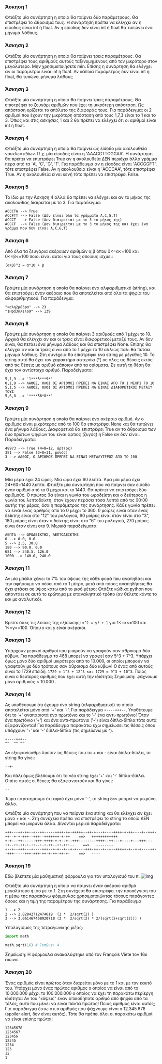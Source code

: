 
### Άσκηση 1
Φτιάξτε μία συνάρτηση η οποία θα παίρνει δύο παράμετρους. Θα επιστρέφει το άθροισμά τους. Η συνάρτηση πρέπει να ελέγχει αν η είσοδος είναι int ή float. Αν η είσοδος δεν είναι int ή float θα τυπώνει ένα μήνυμα λάθους.

### Άσκηση 2
Φτιάξτε μία συνάρτηση η οποία θα παίρνει τρεις παραμέτρους. Θα επιστρέφει τους αριθμούς αυτούς ταξινομημένους από τον μικρότερο στον μεγαλύτερο. Μην χρησιμοποιήσετε min. Επίσης η συνάρτηση θα ελέγχει αν οι παράμετροι είναι int ή float. Αν κάποια παράμετρος δεν είναι int ή float, θα τυπώνει μήνυμα λάθους

### Άσκηση 3
Φτιάξτε μία συνάρτηση η οποία θα παίρνει τρεις παραμέτρους. Θα επιστρέφει το ζευγάρι αριθμών που έχει τη μικρότερη απόσταση. Ως απόσταση ορίζεται το απόλυτο της διαφοράς τους. Για παράδειγμα: οι 2 αριθμοί που έχουν την μικρότερη απόσταση από τους 1,7,3 είναι το 1 και το 3. Όπως και στις ασκήσεις 1 και 2 θα πρέπει να ελέγχει ότι οι αριθμοί είναι int ή float.

### Άσκηση 4
Φτιάξτε μία συνάρτηση η οποία θα παίρνει ως είσοδο μία ακολουθεία νουκλεοτιδίων. Π.χ. μία είσοδος είναι η 'AAACGTTCGGAA'. Η συνάρτηση θα πρέπει να επιστρέφει True αν η ακολουθεία ΔΕΝ περιέχει άλλο γράμμα πέρα από τα 'A', 'C', 'G', 'T'. Για παράδειγμα αν η είσοδος είναι 'ACCGGFT', τότε επιστρέφει False. Αν η ακολουθεία είναι η 'ACCCAA', τότε επιστρέφει True. Αν η ακολουθεία είναι κενή τότε πρέπει να επιστρέφει False.

### Άσκηση 5
Το ίδιο με την Άσκηση 4 αλλά θα πρέπει να ελέγχει και αν το μήκος της ακολουθίας διαιρείται με το 3. Για παράδειγμα:
```
ACCCTA --> True
ACCFTT --> False (Δεν είναι όλα τα γράμματα A,C,G,T)
ACCCT  --> False (Δεν διαιρείται με το 3 το μήκος της)
ACCCF  --> False (Δεν διαιρείται με το 3 το μήκος της και έχει ένα γράμμα που δεν είναι A,C,G,T)
```

### Άσκηση 6
Από όλα τα ζευγάρια ακέραιων αριθμών α,β όπου 0<=α<=100 και 0<=β<=100 ποιοι είναι αυτοί για τους οποίους ισχύει:
```
(α+β)^2 = α*10 + β
```

### Άσκηση 7
Γράψτε μία συνάρτηση η οποία θα παίρνει ένα αλφαριθμητικό (string), και θα επιστρέφει έναν ακέραιο που θα αποτελείται από όλα τα ψηφία του αλφαριθμητικού. Για παράδειγμα:
```
"καλη2μέ3ρα" --> 23
"1Ηρά3κλειο9" --> 139
```

### Άσκηση 8
Γράψτε μία συνάρτηση η οποία θα παίρνει 3 αριθμούς από 1 μέχρι το 10. Αρχικά θα ελέγχει αν και οι τρεις είναι διαφορετικοί μεταξύ τους. Αν δεν είναι, θα πετάει ένα μήνυμα λάθους και θα επιστρέφει None. Επίσης θα ελέγχει αν και οι τρεις είναι από το 1 μέχρι το 10 αλλιώς πάλι θα πετάει μήνυμα λάθους. Στη συνέχεια θα επιστρέφει ένα string με μέγεθος 10. Το string αυτό θα έχει τον χαρακτήρα αστεράκι (\*) σε όλες τις θέσεις εκτός από τις θέσεις με αριθμό κάποιον από τα ορίσματα. Σε αυτή τη θέση θα έχει τον αντίστοιχο αριθμό. Παραδείγματα:
```
5,1,9 --> '1***5***9*'
0,1,9 --> ΛΑΘΟΣ, ΟΛΟΙ ΟΙ ΑΡΙΘΜΟΙ ΠΡΕΠΕΙ ΝΑ ΕΙΝΑΙ ΑΠΟ ΤΟ 1 ΜΕΧΡΙ ΤΟ 10
5,1,5 --> ΛΑΘΟΣ, ΟΛΟΙ ΟΙ ΑΡΙΘΜΟΙ ΠΡΕΠΕΙ ΝΑ ΕΙΝΑΙ ΔΙΑΦΟΡΕΤΙΚΟΙ ΜΕΤΑΞΥ ΤΟΥΣ
5,6,8 --> '****56*8**'
```

### Άσκηση 9
Γράψτε μία συνάρτηση η οποία θα παίρνει ένα ακέραιο αριθμό. Αν ο αριθμός είναι μικρότερος από το 100 θα επιστρέφει None και θα τυπώνει ένα μήνυμα λάθους. Διαφορετικά θα επιστρέφει True αν το άθροισμα των δύο πρώτων ψηφίων του είναι άρτιος (ζυγός) ή False αν δεν είναι. Παραδείγματα:
```
48973 --> True (4+8=12, άρτιος)
381 --> False (3+8=11, μονός)
3 --> ΛΑΘΟΣ, Ο ΑΡΙΘΜΟΣ ΠΡΕΠΕΙ ΝΑ ΕΙΝΑΙ ΜΕΓΑΛΥΤΕΡΟΣ ΑΠΟ ΤΟ 100
```

### Άσκηση 10
Μία μέρα έχει 24 ώρες. Μία ώρα έχει 60 λεπτά. Άρα μία μέρα έχει 24\*60=1440 λεπτά. Φτιάξτε μία συνάρτηση που να παίρνει σαν είσοδο έναν αριθμό από το 0 μέχρι και το 1440. Θα πρέπει να επιστρέφει δύο αριθμούς. Ο πρώτος θα είναι η γωνία του ωροδείκτη και ο δεύτερος η γωνία του λεπτοδείκτη, όταν έχουν περάσει τόσα λεπτά από τις 00:00 αυτής της μέρας, όσα η παράμετρος της συνάρτησης. Κάθε γωνία πρέπει να είναι ένας αριθμός από το 0 μέχρι το 360. 0 μοίρες είναι όταν ένας δείκτης είναι στο "12" του ρολογιού, 90 μοίρες είναι όταν είναι στο "3", 180 μοίρες είναι όταν ο δείκτης είναι στο "6" του ρολογιού, 270 μοίρες είναι όταν είναι στο 9. Μερικά παραδείγματα:
```
ΛΕΠΤΑ --> ΩΡΟΔΕΙΚΤΗΣ, ΛΕΠΤΟΔΕΙΚΤΗΣ
0 --> 0.0, 0.0
5 --> 2.5, 30.0
180 --> 90.0, 0.0
681 --> 340.5, 126.0
1000 --> 140.0, 240.0
```

### Άσκηση 11
Αν μία μπάλα χάνει το 7% του ύψους της κάθε φορά που αναπηδάει και την αφήσουμε να πέσει από το 1 μέτρο, μετά από πόσες αναπηδήσεις θα έχει φτάσει σε ύψος κάτω από το μισό μέτρο; Φτάξτε κώδικα python που απαντάει σε αυτό το ερώτημα με επαναληπτικό τρόπο (αν θέλετε κάντε το και με αναλυτικό). 

### Άσκηση 12
Βρείτε όλες τις λύσεις της εξίσωσης: ``` x^2 = y! + 1 ``` για 1<=x<=100 και 1<=y<=100. Όπου x και y είναι ακέραιοι.

### Άσκηση 13
Υπάρχουν μερικοί αριθμοί που μπορούν να γραφούν σαν άθροισμα δύο κύβων. Για παράδειγμα το 468 μπορεί να γραφεί σαν 5^3 + 7^3. Υπάρχει όμως μόνο δύο αριθμοί μικρότεροι από το 10.000, οι οποίοι μπορούν να γραφτούν με δύο τρόπους σαν άθροισμα δύο κύβων! Ο ένας από αυτούς είναι το 1729 επειδή: ``` 1729 = 1^3 + 12^3 και 1729 = 9^3 + 10^3 ```. Ποιος είναι ο δεύτερος αριθμός που έχει αυτή την ιδιότητα; Σημείωση: ψάχνουμε μόνο αριθμούς < 10.000 .

### Άσκηση 14
Ας υποθέσουμε ότι έχουμε ένα string (αλφαριθμητικό) το οποίο αποτελείται μόνο από '+' και '-'. Για παράδειγμα ```+----+++--```. Υποθέτουμε ότι το '+' αναπαριστά ένα πρωτόνιο και το '-' ένα αντι-πρωτόνιο! Όταν ένα πρωτόνιο ('+') και ένα αντι-πρωτόνιο ('-') είναι δίπλα-δίπλα τότε αυτά εξαφανίζονται! Για παράδειγμα παρακάτω έχω σημείωσει τις θέσεις όπου υπάρχουν '+' και '-' δίπλα-δίπλα (τις σημείωνω με ^).
```
+----+++--
^^  ^^ ^^
``` 

Αν εξαφανίσοθμε λοιπόν τις θέσεις που τα + και - είναι δίπλα-δίπλα, το string θα γίνει:
```
--+-
```

Και πάλι όμως βλέπουμε ότι το νέο string έχει '+' και '-' δίπλα-δίπλα. Οπότε αυτές οι θέσεις θα εξαφανιστούν και θα γίνει:
```
--
```

Τώρα παρατηρούμε ότι αφού έχει μόνο '-', το string δεν μπορεί να μικρύνει άλλο.

Φτιάξτε μία συνάρτηση που να παίρνει ένα string και θα ελέγχει αν έχει μόνο + και -. Στη συνέχεια πρέπει να επιστρέφει το string το οποίο ΔΕΝ μπορεί να μικρύνει άλλο. Δίνονται μερικά παραδείγματα:

```
+++---++-++--+--++-----++++-++-+++++--++-+---+----++++-+-++----+--+++-++--+-+-+++--+++--+++++++-+-++    ==>   ++++++++++++
+-+---++------+++-++++-+-+--+--+++--------++++--++---+----+---+++---++--++-++-+-++--+-+-++--++-+++--    ==>   --------
+--+--+++---+----+++--+-+--+--+-+----+++-++--+--+--+++++-+--+-+----++--+++-----+++-+++-++-+-++-++-+-    ==>   ----
```

### Άσκηση 19
Εδώ βλέπετε μία μαθηματική φόρμουλα για τον υπολογισμό του π. 
![img](https://pbs.twimg.com/media/D_Hq5UlWwAQ7CfL?format=jpg&name=large) 

Φτιάξτε μία συνάρτηση η οποία να παίρνει έναν ακέραιο αριθμό μεγαλύτερο ή ίσο με το 1. Στη συνέχεια θα επιστρέφει την προσέγγιση του π μέσω της παραπάνω φόρμουλας χρησιμοποιώντας τόσους παράγοντες όσους και η τιμή της παραμέτρου της συνάρτησης. Για παράδειγμα:
```
1 --> 2 
2 --> 2.82842712474619  (2 *  2/sqrt(2) )
3 --> 3.061467458920718 (2 *  2/sqrt(2) * 2/(sqrt(2+sqrt(2))) )
```

Υπολογισμός της τετραγωνικής ρίζας:
```python
import math

math.sqrt(16) # Τυπώνει 4
```

Σημείωση: Η φόρμουλα ανακαλύφτηκε από τον François Viète τον 16ο αιώνα.


### Άσκηση 20
Ένας αριθμός είναι πρώτος όταν διαρείται μόνο με το 1 και με τον εαυτό του. Υπάρχει μόνο ένας πρώτος αριθμός ο οποίος να είναι από το 10.000.000 μέχρι το 100.000.000 ο οποίος να έχει τη παρακάτω περίεργη ιδιότητα: Αν του "κόψεις" έναν οποιοδήποτε αριθμό από ψηφία από τα τέλος, αυτό που μένει να είναι πάντα πρώτος! Ποιος αριθμός είναι αυτός; Για παράδειγμα έστω ότι ο αριθμός που ψάχνουμε είναι ο 12.345.678 (spoiler alert, δεν είναι αυτός). Τότε θα πρέπει όλοι οι παρακάτω αριθμοί να είναι επίσης πρώτοι:
```
12345678
1234567
123456
12345
1234
123
12
1
```

